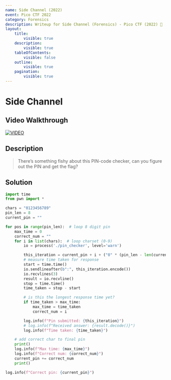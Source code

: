 ```yaml
---
name: Side Channel (2022)
event: Pico CTF 2022
category: Forensics
description: Writeup for Side Channel (Forensics) - Pico CTF (2022) 💜
layout:
    title:
        visible: true
    description:
        visible: true
    tableOfContents:
        visible: false
    outline:
        visible: true
    pagination:
        visible: true
---
```


# Side Channel

## Video Walkthrough

[![VIDEO](https://img.youtube.com/vi/V_Hm6P00IwU/0.jpg)](https://youtu.be/V_Hm6P00IwU?t=1344 "Pico CTF 2022: Side Channel")

## Description

> There’s something fishy about this PIN-code checker, can you figure out the PIN and get the flag?

## Solution

```py
import time
from pwn import *

chars = "0123456789"
pin_len = 8
current_pin = ""

for pos in range(pin_len):  # loop 8 digit pin
    max_time = 0
    correct_num = ""
    for i in list(chars):  # loop charset (0-9)
        io = process('./pin_checker', level='warn')

        this_iteration = current_pin + i + ("0" * (pin_len - len(current_pin) - 1))
        # measure time taken for response
        start = time.time()
        io.sendlineafter(b":", this_iteration.encode())
        io.recvlines(3)
        result = io.recvline()
        stop = time.time()
        time_taken = stop - start

        # is this the longest response time yet?
        if time_taken > max_time:
            max_time = time_taken
            correct_num = i

        log.info(f"Pin submitted: {this_iteration}")
        # log.info(f"Received answer: {result.decode()}")
        log.info(f"Time taken: {time_taken}")

    # add correct char to final pin
    print()
    log.info(f"Max time: {max_time}")
    log.info(f"Correct num: {correct_num}")
    current_pin += correct_num
    print()

log.info(f"Correct pin: {current_pin}")
```
